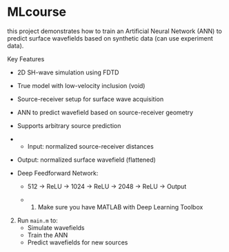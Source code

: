 # MLcourse
this project demonstrates how to train an Artificial Neural Network (ANN) to predict surface wavefields based on synthetic data (can use experiment data).

Key Features
- 2D SH-wave simulation using FDTD
- True model with low-velocity inclusion (void)
- Source-receiver setup for surface wave acquisition
- ANN to predict wavefield based on source-receiver geometry
- Supports arbitrary source prediction

- - Input: normalized source-receiver distances
- Output: normalized surface wavefield (flattened)
- Deep Feedforward Network:
  - 512 → ReLU → 1024 → ReLU → 2048 → ReLU → Output
 
  - 1. Make sure you have MATLAB with Deep Learning Toolbox
2. Run `main.m` to:
   - Simulate wavefields
   - Train the ANN
   - Predict wavefields for new sources






